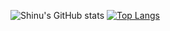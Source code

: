 ![Shinu's GitHub stats](https://github-readme-stats.vercel.app/api?username=ShinuMathew&show_icons=true&theme=dracula)
[![Top Langs](https://github-readme-stats.vercel.app/api/top-langs/?username=ShinuMathew&layout=compact&theme=dracula)](https://github.com/ShinuMathew/github-readme-stats&theme=dracula)